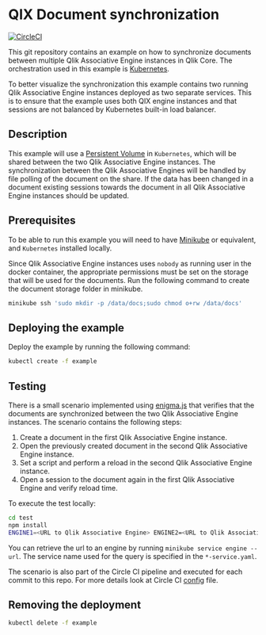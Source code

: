 # QIX Document synchronization

[![CircleCI](https://circleci.com/gh/qlik-oss/core-document-synchronization.svg?style=shield)](https://circleci.com/gh/qlik-oss/core-document-synchronization)

This git repository contains an example on how to synchronize documents between multiple Qlik Associative Engine instances in Qlik Core.
The orchestration used in this example is [Kubernetes]( https://kubernetes.io/).

To better visualize the synchronization this example contains two running Qlik Associative Engine instances deployed as two separate services.
This is to ensure that the example uses both QIX engine instances and that sessions are not balanced by Kubernetes built-in load balancer.

## Description

This example will use a [Persistent Volume](https://kubernetes.io/docs/concepts/storage/persistent-volumes/) in `Kubernetes`,
which will be shared between the two Qlik Associative Engine instances. The synchronization between the Qlik Associative Engines will be handled by file polling of the document on the share.
If the data has been changed in a document existing sessions towards the document in all Qlik Associative Engine instances should be updated.

## Prerequisites

To be able to run this example you will need to have [Minikube](https://github.com/kubernetes/minikube) or equivalent, and `Kubernetes` installed locally.

Since Qlik Associative Engine instances uses `nobody` as running user in the docker container,
the appropriate permissions must be set on the storage that will be used for the documents.
Run the following command to create the document storage folder in minikube.

```sh
minikube ssh 'sudo mkdir -p /data/docs;sudo chmod o+rw /data/docs'
```

## Deploying the example

Deploy the example by running the following command:

```sh
kubectl create -f example
```

## Testing

There is a small scenario implemented using [enigma.js](https://github.com/qlik-oss/enigma.js/) that verifies that the documents are
synchronized between the two Qlik Associative Engine instances. The scenario contains the following steps:

1. Create a document in the first Qlik Associative Engine instance.
1. Open the previously created document in the second Qlik Associative Engine instance.
1. Set a script and perform a reload in the second Qlik Associative Engine instance.
1. Open a session to the document again in the first Qlik Associative Engine and verify reload time.

To execute the test locally:

```sh
cd test
npm install
ENGINE1=<URL to Qlik Associative Engine> ENGINE2=<URL to Qlik Associative Engine> npm run test
```

You can retrieve the url to an engine by running `minikube service engine --url`. The service name used for the query is specified in the `*-service.yaml`.

The scenario is also part of the Circle CI pipeline and executed for each commit to this repo. For more details look at Circle CI [config](./.circleci/config.yml) file.

## Removing the deployment

```sh
kubectl delete -f example
```
